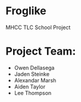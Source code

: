 # Froglike
MHCC TLC School Project

# Project Team:
- Owen Dellasega
- Jaden Steinke
- Alexandar Marsh
- Aiden Taylor
- Lee Thompson
